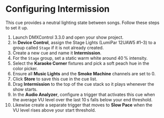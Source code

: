 # Configuring Intermission

This cue provides a neutral lighting state between songs. Follow these steps to
set it up.

1. Launch DMXControl 3.3.0 and open your show project.
2. In **Device Control**, assign the Stage Lights (LumiPar 12UAW5 #1–3) to a
   group called `Stage` if it is not already created.
3. Create a new cue and name it **Intermission**.
4. For the `Stage` group, set a static warm white around 40 % intensity.
5. Select the **Karaoke Corner** fixtures and pick a soft peach hue in the color
   picker.
6. Ensure all **Music Lights** and the **Smoke Machine** channels are set to 0.
7. Click **Store** to save this cue in the cue list.
8. Drag **Intermission** to the top of the cue stack so it plays whenever the
   show starts.
9. In the **Audio Analyzer**, configure a trigger that activates this cue when
   the average VU level over the last 10 s falls below your end threshold.
10. Likewise create a separate trigger that moves to **Slow Pace** when the VU
    level rises above your start threshold.
